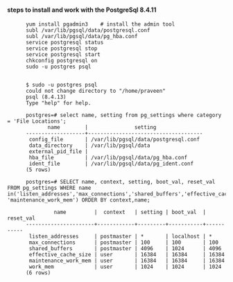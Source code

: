 #### steps to install and work with the PostgreSql 8.4.11

          
          yum install pgadmin3    # install the admin tool
          subl /var/lib/pgsql/data/postgresql.conf 
          subl /var/lib/pgsql/data/pg_hba.conf
          service postgresql status
          service postgresql stop
          service postgresql start
          chkconfig postgresql on   
          sudo -u postgres psql   
          
          
          $ sudo -u postgres psql
          could not change directory to "/home/praveen"
          psql (8.4.13)
          Type "help" for help.
          
          postgres=# select name, setting from pg_settings where category = 'File Locations';
                 name        |               setting               
          -------------------+-------------------------------------
           config_file       | /var/lib/pgsql/data/postgresql.conf
           data_directory    | /var/lib/pgsql/data
           external_pid_file | 
           hba_file          | /var/lib/pgsql/data/pg_hba.conf
           ident_file        | /var/lib/pgsql/data/pg_ident.conf
          (5 rows)
          
          postgres=# SELECT name, context, setting, boot_val, reset_val FROM pg_settings WHERE name in('listen_addresses','max_connections','shared_buffers','effective_cache_size','work_mem', 'maintenance_work_mem') ORDER BY context,name;
          
                   name         |  context   | setting | boot_val  | reset_val 
          ----------------------+------------+---------+-----------+-----------
           listen_addresses     | postmaster | *       | localhost | *
           max_connections      | postmaster | 100     | 100       | 100
           shared_buffers       | postmaster | 4096    | 1024      | 4096
           effective_cache_size | user       | 16384   | 16384     | 16384
           maintenance_work_mem | user       | 16384   | 16384     | 16384
           work_mem             | user       | 1024    | 1024      | 1024
          (6 rows)
          
          
